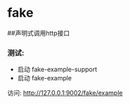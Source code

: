 # fake 
##声明式调用http接口

### 测试:
* 启动 fake-example-support
* 启动 fake-example

访问: http://127.0.0.1:9002/fake/example


